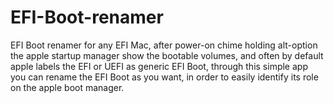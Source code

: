 # EFI-Boot-renamer

EFI Boot renamer for any EFI Mac, after power-on chime holding alt-option the apple startup manager show the bootable volumes, and often by default apple labels the EFI or UEFI as generic EFI Boot, through this simple app you can rename the EFI Boot as you want, in order to easily identify its role on the apple boot manager.
